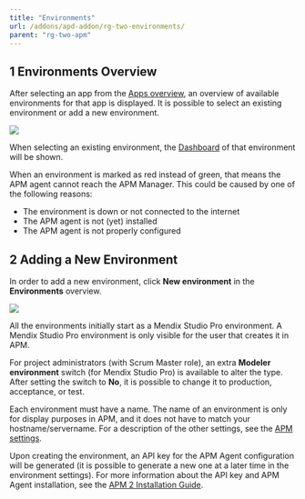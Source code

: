 ```yaml
---
title: "Environments"
url: /addons/apd-addon/rg-two-environments/
parent: "rg-two-apm"
---
```


## 1 Environments Overview

After selecting an app from the [Apps overview](rg-two-apps), an overview of available environments for that app is displayed. It is possible to select an existing environment or add a new environment.

![](/attachments/addons/apd-addon/rg-apd/rg-two-apm/rg-two-environments/environments.png)

When selecting an existing environment, the [Dashboard](rg-two-dashboard) of that environment will be shown.

When an environment is marked as red instead of green, that means the APM agent cannot reach the APM Manager. This could be caused by one of the following reasons:

* The environment is down or not connected to the internet
* The APM agent is not (yet) installed
* The APM agent is not properly configured

## 2 Adding a New Environment

In order to add a new environment, click **New environment** in the **Environments** overview.

![](/attachments/addons/apd-addon/rg-apd/rg-two-apm/rg-two-environments/new_environment.png)

All the environments initially start as a Mendix Studio Pro environment. A Mendix Studio Pro environment is only visible for the user that creates it in APM.

For project administrators (with Scrum Master role), an extra **Modeler environment** switch (for Mendix Studio Pro) is available to alter the type. After setting the switch to **No**, it is possible to change it to production, acceptance, or test.

Each environment must have a name. The name of an environment is only for display purposes in APM, and it does not have to match your hostname/servername.
For a description of the other settings, see the [APM settings](rg-two-settings).

Upon creating the environment, an API key for the APM Agent configuration will be generated (it is possible to generate a new one at a later time in the environment settings). For more information about the API key and APM Agent installation, see the [APM 2 Installation Guide](ig-two).
